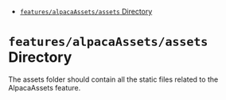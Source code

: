 <!-- START doctoc generated TOC please keep comment here to allow auto update -->
<!-- DON'T EDIT THIS SECTION, INSTEAD RE-RUN doctoc TO UPDATE -->

- [`features/alpacaAssets/assets` Directory](#featuresalpacaassetsassets-directory)

<!-- END doctoc generated TOC please keep comment here to allow auto update -->

# `features/alpacaAssets/assets` Directory

The assets folder should contain all the static files related to the AlpacaAssets feature.
